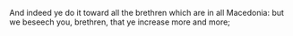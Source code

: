 And indeed ye do it toward all the brethren which are in all Macedonia: but we beseech you, brethren, that ye increase more and more;
